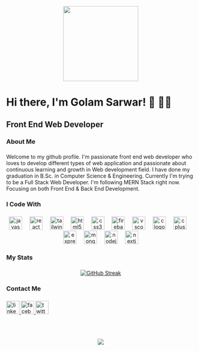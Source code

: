 <div align="center">
  <img height="200" src="https://i.ibb.co.com/6tJ4k0Q/Black-and-Yellow-Web-Developer-Linked-In-Banner.png"  />
</div>

###

<h1 align="left">Hi there, I'm Golam Sarwar! 👋 👨‍💻</h1>

###

<h2 align="left">Front End Web Developer</h2>

###

<h3 align="left">About Me</h3>

###

<p align="left">Welcome to my github profile. I'm passionate front end web developer who loves to develop different types of web application and passionate about continuous learning and growth in Web development field. I have done my graduation in B.Sc. in Computer Science & Engineering. Currently I'm trying to be a Full Stack Web Developer. I'm following MERN Stack right now. Focusing on both Front End & Back End Development.</p>

###

<h3 align="left">I Code With</h3>

###

<div align="center">
  <img src="https://cdn.jsdelivr.net/gh/devicons/devicon/icons/javascript/javascript-original.svg" height="35" alt="javascript logo"  />
  <img width="12" />
  <img src="https://cdn.jsdelivr.net/gh/devicons/devicon/icons/react/react-original.svg" height="35" alt="react logo"  />
  <img width="12" />
  <img src="https://cdn.jsdelivr.net/gh/devicons/devicon/icons/tailwindcss/tailwindcss-original-wordmark.svg" height="35" alt="tailwindcss logo"  />
  <img width="12" />
  <img src="https://cdn.jsdelivr.net/gh/devicons/devicon/icons/html5/html5-original.svg" height="35" alt="html5 logo"  />
  <img width="12" />
  <img src="https://cdn.jsdelivr.net/gh/devicons/devicon/icons/css3/css3-original.svg" height="35" alt="css3 logo"  />
  <img width="12" />
  <img src="https://cdn.jsdelivr.net/gh/devicons/devicon/icons/firebase/firebase-plain.svg" height="35" alt="firebase logo"  />
  <img width="12" />
  <img src="https://cdn.jsdelivr.net/gh/devicons/devicon/icons/vscode/vscode-original.svg" height="35" alt="vscode logo"  />
  <img width="12" />
  <img src="https://cdn.jsdelivr.net/gh/devicons/devicon/icons/c/c-original.svg" height="35" alt="c logo"  />
  <img width="12" />
  <img src="https://cdn.jsdelivr.net/gh/devicons/devicon/icons/cplusplus/cplusplus-original.svg" height="35" alt="cplusplus logo"  />
  <img width="12" />
  <img src="https://cdn.jsdelivr.net/gh/devicons/devicon/icons/express/express-original.svg" height="35" alt="express logo"  />
  <img width="12" />
  <img src="https://cdn.jsdelivr.net/gh/devicons/devicon/icons/mongodb/mongodb-original.svg" height="35" alt="mongodb logo"  />
  <img width="12" />
  <img src="https://cdn.jsdelivr.net/gh/devicons/devicon/icons/nodejs/nodejs-original.svg" height="35" alt="nodejs logo"  />
  <img width="12" />
  <img src="https://cdn.jsdelivr.net/gh/devicons/devicon/icons/nextjs/nextjs-original.svg" height="35" alt="nextjs logo"  />
</div>

###

<h3 align="left">My Stats</h3>

###

<p align="center">
  <a href="https://git.io/streak-stats">
    <img src="https://nirzak-streak-stats.vercel.app?user=golamsarwar96&theme=gruvbox-duo&border_radius=10&date_format=M%20j%5B%2C%20Y%5D&mode=weekly" alt="GitHub Streak" />
  </a>
</p>

###

<h3 align="left">Contact Me</h3>

###

<div align="left">
  <a href="https://www.linkedin.com/in/md-golam-sarwar-20a1522ba/" target="_blank">
    <img src="https://img.shields.io/static/v1?message=LinkedIn&logo=linkedin&label=&color=0077B5&logoColor=white&labelColor=&style=for-the-badge" height="35" alt="linkedin logo"  />
  </a>
  <a href="https://www.facebook.com/profile.php?id=100070767671286" target="_blank">
    <img src="https://img.shields.io/static/v1?message=Facebook&logo=facebook&label=&color=1877F2&logoColor=white&labelColor=&style=for-the-badge" height="35" alt="facebook logo"  />
  </a>
  <a href="https://x.com/golamsarwar896" target="_blank">
    <img src="https://img.shields.io/static/v1?message=Twitter&logo=twitter&label=&color=1DA1F2&logoColor=white&labelColor=&style=for-the-badge" height="35" alt="twitter logo"  />
  </a>
</div>

###

<br clear="both">



###

<div align="center">
  <img src="https://profile-counter.glitch.me/golamsarwar96/count.svg?"  />
</div>

###
